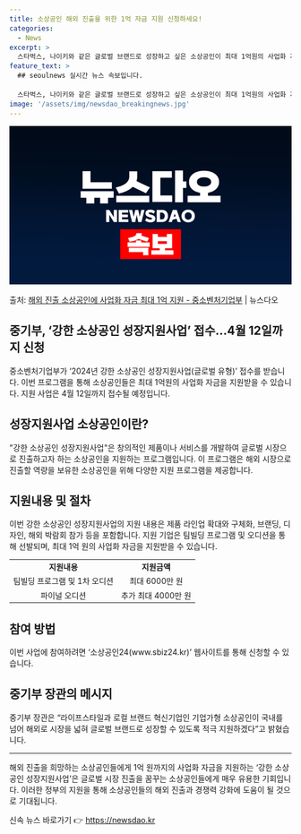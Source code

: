 ```yaml
---
title: 소상공인 해외 진출을 위한 1억 자금 지원 신청하세요!
categories:
  - News
excerpt: >
  스타벅스, 나이키와 같은 글로벌 브랜드로 성장하고 싶은 소상공인이 최대 1억원의 사업화 자금을 받을 길이 열…
feature_text: >
  ## seoulnews 실시간 뉴스 속보입니다.

  스타벅스, 나이키와 같은 글로벌 브랜드로 성장하고 싶은 소상공인이 최대 1억원의 사업화 자금을 받을 길이 열…
image: '/assets/img/newsdao_breakingnews.jpg'
---
```


![뉴스다오 속보](/assets/img/newsdao_breakingnews.jpg)

<p>출처: <a href="https://newsdao.kr/3305" rel="dofollow">해외 진출 소상공인에 사업화 자금 최대 1억 지원 - 중소벤처기업부</a> | 뉴스다오</p>

<h2>중기부, ‘강한 소상공인 성장지원사업’ 접수…4월 12일까지 신청</h2>
<p data-ke-size="size16">중소벤처기업부가 ‘2024년 강한 소상공인 성장지원사업(글로벌 유형)’ 접수를 받습니다. 이번 프로그램을 통해 소상공인들은 최대 1억원의 사업화 자금을 지원받을 수 있습니다. 지원 사업은 4월 12일까지 접수될 예정입니다.</p>

<h2 data-ke-size="size26">성장지원사업 소상공인이란?</h2>
<p data-ke-size="size16">"강한 소상공인 성장지원사업"은 창의적인 제품이나 서비스를 개발하여 글로벌 시장으로 진출하고자 하는 소상공인을 지원하는 프로그램입니다. 이 프로그램은 해외 시장으로 진출할 역량을 보유한 소상공인을 위해 다양한 지원 프로그램을 제공합니다.</p>

<h2 data-ke-size="size26">지원내용 및 절차</h2>
<p data-ke-size="size16">이번 강한 소상공인 성장지원사업의 지원 내용은 제품 라인업 확대와 구체화, 브랜딩, 디자인, 해외 박람회 참가 등을 포함합니다. 지원 기업은 팀빌딩 프로그램 및 오디션을 통해 선발되며, 최대 1억 원의 사업화 자금을 지원받을 수 있습니다.</p>

<table>
	<tr>
		<td style="text-align: center; height: 17px;"><b>지원내용</b></td>
		<td style="text-align: center; height: 17px;"><b>지원금액</b></td>
	</tr>
	<tr>
		<td style="text-align: center; height: 17px;">팀빌딩 프로그램 및 1차 오디션</td>
		<td style="text-align: center; height: 17px;">최대 6000만 원</td>
	</tr>
	<tr>
		<td style="text-align: center; height: 17px;">파이널 오디션</td>
		<td style="text-align: center; height: 17px;">추가 최대 4000만 원</td>
	</tr>
</table>

<h2 data-ke-size="size26">참여 방법</h2>
<p data-ke-size="size16">이번 사업에 참여하려면 ‘소상공인24(www.sbiz24.kr)’ 웹사이트를 통해 신청할 수 있습니다.</p>

<h2 data-ke-size="size26">중기부 장관의 메시지</h2>
<p data-ke-size="size16">중기부 장관은 “라이프스타일과 로컬 브랜드 혁신기업인 기업가형 소상공인이 국내를 넘어 해외로 시장을 넓혀 글로벌 브랜드로 성장할 수 있도록 적극 지원하겠다”고 밝혔습니다.</p>

<hr>

<p data-ke-size="size16">해외 진출을 희망하는 소상공인들에게 1억 원까지의 사업화 자금을 지원하는 ‘강한 소상공인 성장지원사업’은 글로벌 시장 진출을 꿈꾸는 소상공인들에게 매우 유용한 기회입니다. 이러한 정부의 지원을 통해 소상공인들의 해외 진출과 경쟁력 강화에 도움이 될 것으로 기대됩니다.</p> 

신속 뉴스 바로가기 👉 <a href="https://newsdao.kr" rel="dofollow">https://newsdao.kr</a>


